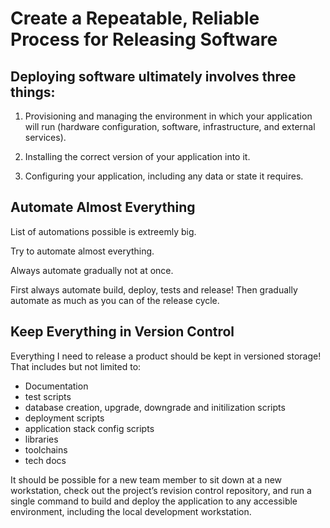 # Create a Repeatable, Reliable Process for Releasing Software

## Deploying software ultimately involves three things:

1. Provisioning and managing the environment in which your application will
run (hardware configuration, software, infrastructure, and external services).

1. Installing the correct version of your application into it.

1. Configuring your application, including any data or state it requires.

## Automate Almost Everything

List of automations possible is extreemly big.

Try to automate almost everything. 

Always automate gradually not at once.

First always automate build, deploy, tests and release!
Then gradually automate as much as you can of the release cycle.

## Keep Everything in Version Control

Everything I need to release a product should be kept in versioned storage!
That includes but not limited to:
- Documentation
- test scripts
- database creation, upgrade, downgrade and initilization scripts
- deployment scripts
- application stack config scripts
- libraries 
- toolchains
- tech docs

It should be possible for a new team member to sit down at a new workstation,
check out the project’s revision control repository, and run a single command to
build and deploy the application to any accessible environment, including the
local development workstation.

